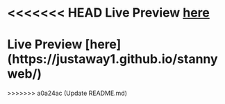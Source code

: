 <<<<<<< HEAD
**Live Preview [here](https://justaway1.github.io/stannyweb/)**
=======
<h1>Live Preview [here](https://justaway1.github.io/stannyweb/)</h1>
>>>>>>> a0a24ac (Update README.md)
